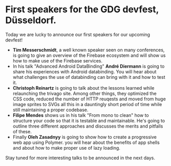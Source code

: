 # First speakers for the GDG devfest, Düsseldorf.

Today we are lucky to announce our first speakers for our upcoming devfest!

 - **Tim Messerschmidt**, a well known speaker seen on many conferences, is going to give an overview of the Firebase ecosystem and will show us how to make use of the Firebase services.
 - In his talk "Advanced Android DataBinding" **André Diermann** is going to share his experiences with Android databinding. You will hear about what challenges the use of databinding can bring with it and how to test it.
 - **Christoph Reinartz** is going to talk about the lessons learned while relaunching the trivago site. Among other things, they optimized the CSS code, reduced the number of HTTP reuqests and moved from huge image sprites to SVGs all this in a dauntingly short period of time while still maintaining a proper codebase.
 - **Filipe Mendes** shows us in his talk "From mono to clean" how to structure your code so that it is testable and maintainable. He's going to outline three different approaches and discusses the merits and pitfalls of these.
 - Finally **Oleh Zasadnyy** is going to show how to create a progressive web app using Polymer. you will hear about the benefits of app shells and about how to make proper use of lazy loading.

Stay tuned for more interesting talks to be announced in the next days.

